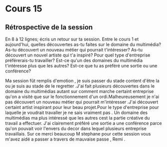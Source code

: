 # Cours 15
## Rétrospective de la session

En 8 à 12 lignes; écris un retour sur ta session. Entre le cours 1 et aujourd'hui, quelles découvertes as-tu faites sur le domaine du multimédia? As-tu découvert un nouveau métier qui pourrait t'intéresser? As-tu découvert un nouvel artiste qui t'a inspiré? Pour quel type d'entreprise préférerais-tu travailler? Est-ce qu'un des domaines du multimédia t'intéresse plus que les autres? Est-ce que tu as préféré une sortie ou une conférence? 

Ma session fût remplis d'emotion , je suis passer du stade content d'être la ou je suis au stade de le regretter .J'ai fait plusieurs découvertes dans le domaine du multimédias autant sur comment marche certaint entreprise qu'on a visité que sur le fonctionnement d'un ordi.Malheureusement je n'ai pas découvert un nouveau métier qui pourrait m'intéresser .J'ai découvert certaint artist inspirant pour leur beau projet.Pour le type d'entreprise pour laquelle je voudrait travaller je ne sais vraiment pas . Un domaine des multimédias ma plus intéressé que les autres cest la partie créative du travail a effectuer. J'ai clairement préféré une sortie a une conférence parce qu'on pouvait voir l'envers du decor dans lequel plusieurs entreprise travaillais. Sur ce merci beaucoup M stephane pour cette session vous m'avez aidé a passer a travers de mauvaise passe , Remi .
